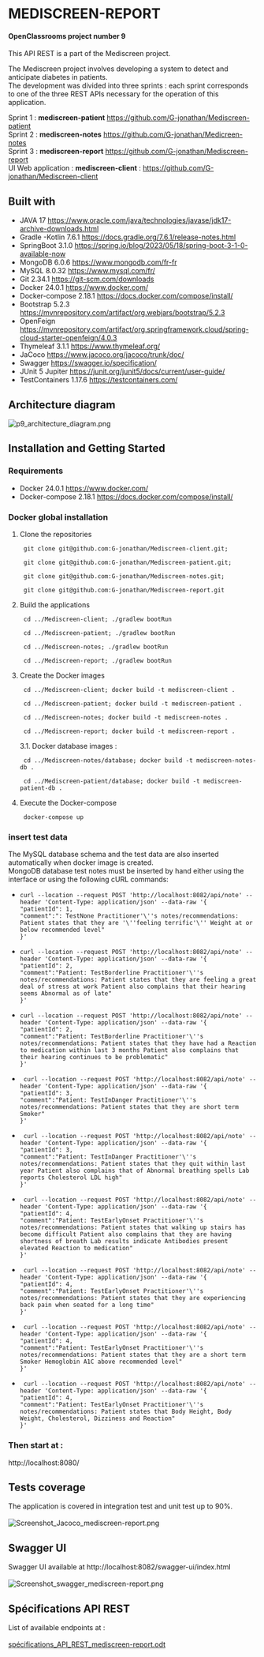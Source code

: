 # **MEDISCREEN-REPORT**
#### OpenClassrooms project number 9

This API REST is a part of the Mediscreen project.

The Mediscreen project involves developing a system to detect and anticipate diabetes in patients. </br>
The development was divided into three sprints :
each sprint corresponds to one of the three REST APIs necessary for the operation of this application.

Sprint 1 : **mediscreen-patient**
https://github.com/G-jonathan/Mediscreen-patient </br>
Sprint 2 : **mediscreen-notes**
https://github.com/G-jonathan/Medicreen-notes </br>
Sprint 3 : **mediscreen-report**
https://github.com/G-jonathan/Mediscreen-report </br>
UI Web application : **mediscreen-client** :
https://github.com/G-jonathan/Mediscreen-client </br>

## Built with

- JAVA 17
  https://www.oracle.com/java/technologies/javase/jdk17-archive-downloads.html </br>
- Gradle -Kotlin 7.6.1
  https://docs.gradle.org/7.6.1/release-notes.html </br>
- SpringBoot 3.1.0
  https://spring.io/blog/2023/05/18/spring-boot-3-1-0-available-now </br>
- MongoDB 6.0.6
  https://www.mongodb.com/fr-fr
- MySQL 8.0.32
  https://www.mysql.com/fr/
- Git 2.34.1
  https://git-scm.com/downloads </br>
- Docker 24.0.1
  https://www.docker.com/ </br>
- Docker-compose 2.18.1
  https://docs.docker.com/compose/install/ </br>
- Bootstrap 5.2.3
  https://mvnrepository.com/artifact/org.webjars/bootstrap/5.2.3 </br>
- OpenFeign
  https://mvnrepository.com/artifact/org.springframework.cloud/spring-cloud-starter-openfeign/4.0.3 </br>
- Thymeleaf 3.1.1
  https://www.thymeleaf.org/ </br>
- JaCoco
  https://www.jacoco.org/jacoco/trunk/doc/ </br>
- Swagger
  https://swagger.io/specification/ </br>
- JUnit 5 Jupiter
  https://junit.org/junit5/docs/current/user-guide/ </br>
- TestContainers 1.17.6
  https://testcontainers.com/

## Architecture diagram
![p9_architecture_diagram.png](documentation%2Fp9_architecture_diagram.png)

## Installation and Getting Started
### Requirements
- Docker 24.0.1 https://www.docker.com/ </br>
- Docker-compose 2.18.1 https://docs.docker.com/compose/install/ </br>

### Docker global installation
1. Clone the repositories </br>
   ```shell
    git clone git@github.com:G-jonathan/Mediscreen-client.git;
      ``` 
   ```shell
    git clone git@github.com:G-jonathan/Mediscreen-patient.git;
      ``` 
   ```shell
    git clone git@github.com:G-jonathan/Mediscreen-notes.git;
      ``` 
   ```shell
    git clone git@github.com:G-jonathan/Mediscreen-report.git
      ``` 

2. Build the applications </br>
   ```shell
    cd ../Mediscreen-client; ./gradlew bootRun
      ``` 
   ```shell
    cd ../Mediscreen-patient; ./gradlew bootRun
      ``` 
   ```shell
    cd ../Mediscreen-notes; ./gradlew bootRun
      ``` 
   ```shell
    cd ../Mediscreen-report; ./gradlew bootRun
      ``` 

3. Create the Docker images </br>
   ```shell
    cd ../Mediscreen-client; docker build -t mediscreen-client .
      ``` 
   ```shell
    cd ../Mediscreen-patient; docker build -t mediscreen-patient .
      ``` 
   ```shell
    cd ../Mediscreen-notes; docker build -t mediscreen-notes .
      ``` 
   ```shell
    cd ../Mediscreen-report; docker build -t mediscreen-report .
      ``` 

   3.1. Docker database images : </br>
   ```shell
    cd ../Mediscreen-notes/database; docker build -t mediscreen-notes-db .
      ``` 
   ```shell
    cd ../Mediscreen-patient/database; docker build -t mediscreen-patient-db .
      ```

4. Execute the Docker-compose </br>
   ```shell
    docker-compose up
      ``` 

### insert test data </br>
The MySQL database schema and the test data are also inserted automatically when docker image is created. </br>
MongoDB database test notes must be inserted by hand either using the interface or using the following cURL commands:
- ```shell
  curl --location --request POST 'http://localhost:8082/api/note' --header 'Content-Type: application/json' --data-raw '{
  "patientId": 1,
  "comment":": TestNone Practitioner'\''s notes/recommendations: Patient states that they are '\''feeling terrific'\'' Weight at or below recommended level"
  }' 
  ```
- ```shell
  curl --location --request POST 'http://localhost:8082/api/note' --header 'Content-Type: application/json' --data-raw '{
  "patientId": 2,
  "comment":"Patient: TestBorderline Practitioner'\''s notes/recommendations: Patient states that they are feeling a great deal of stress at work Patient also complains that their hearing seems Abnormal as of late"
  }'
  ```
- ```shell
  curl --location --request POST 'http://localhost:8082/api/note' --header 'Content-Type: application/json' --data-raw '{
  "patientId": 2, 
  "comment":"Patient: TestBorderline Practitioner'\''s notes/recommendations: Patient states that they have had a Reaction to medication within last 3 months Patient also complains that their hearing continues to be problematic"
  }'
  ```
- ```shell
   curl --location --request POST 'http://localhost:8082/api/note' --header 'Content-Type: application/json' --data-raw '{
  "patientId": 3,
  "comment":"Patient: TestInDanger Practitioner'\''s notes/recommendations: Patient states that they are short term Smoker"
  }'
  ```
- ```shell
   curl --location --request POST 'http://localhost:8082/api/note' --header 'Content-Type: application/json' --data-raw '{
  "patientId": 3,
  "comment":"Patient: TestInDanger Practitioner'\''s notes/recommendations: Patient states that they quit within last year Patient also complains that of Abnormal breathing spells Lab reports Cholesterol LDL high"
  }'
  ```
- ```shell
   curl --location --request POST 'http://localhost:8082/api/note' --header 'Content-Type: application/json' --data-raw '{
  "patientId": 4,
  "comment":"Patient: TestEarlyOnset Practitioner'\''s notes/recommendations: Patient states that walking up stairs has become difficult Patient also complains that they are having shortness of breath Lab results indicate Antibodies present elevated Reaction to medication"
  }'
  ```
- ```shell
   curl --location --request POST 'http://localhost:8082/api/note' --header 'Content-Type: application/json' --data-raw '{
  "patientId": 4,
  "comment":"Patient: TestEarlyOnset Practitioner'\''s notes/recommendations: Patient states that they are experiencing back pain when seated for a long time"
  }'
  ```
- ```shell
   curl --location --request POST 'http://localhost:8082/api/note' --header 'Content-Type: application/json' --data-raw '{
  "patientId": 4,
  "comment":"Patient: TestEarlyOnset Practitioner'\''s notes/recommendations: Patient states that they are a short term Smoker Hemoglobin A1C above recommended level"
  }'
  ```
- ```shell 
   curl --location --request POST 'http://localhost:8082/api/note' --header 'Content-Type: application/json' --data-raw '{
  "patientId": 4,
  "comment":"Patient: TestEarlyOnset Practitioner'\''s notes/recommendations: Patient states that Body Height, Body Weight, Cholesterol, Dizziness and Reaction"
  }'
  ```

### Then start at : </br>

http://localhost:8080/

## Tests coverage
The application is covered in integration test and unit test up to 90%. </br></br>
![Screenshot_Jacoco_mediscreen-report.png](documentation%2FScreenshot_Jacoco_mediscreen-report.png)

## Swagger UI
Swagger UI available at http://localhost:8082/swagger-ui/index.html </br></br>
![Screenshot_swagger_mediscreen-report.png](documentation%2FScreenshot_swagger_mediscreen-report.png)

## Spécifications API REST
List of available endpoints at : </br></br>
[spécifications_API_REST_mediscreen-report.odt](documentation%2Fspe%CC%81cifications_API_REST_mediscreen-report.odt)
